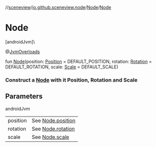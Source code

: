 //[sceneview](../../../index.md)/[io.github.sceneview.node](../index.md)/[Node](index.md)/[Node](-node.md)

# Node

[androidJvm]\

@[JvmOverloads](https://kotlinlang.org/api/latest/jvm/stdlib/kotlin.jvm/-jvm-overloads/index.html)

fun [Node](-node.md)(position: [Position](../../io.github.sceneview.math/index.md#945960193%2FClasslikes%2F-1571379623) = DEFAULT_POSITION, rotation: [Rotation](../../io.github.sceneview.math/index.md#1133844556%2FClasslikes%2F-1571379623) = DEFAULT_ROTATION, scale: [Scale](../../io.github.sceneview.math/index.md#2055938798%2FClasslikes%2F-1571379623) = DEFAULT_SCALE)

###  Construct a [Node](index.md) with it Position, Rotation and Scale

## Parameters

androidJvm

| | |
|---|---|
| position | See [Node.position](position.md) |
| rotation | See [Node.rotation](rotation.md) |
| scale | See [Node.scale](scale.md) |
